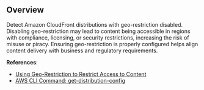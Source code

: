 ## Overview

Detect Amazon CloudFront distributions with geo-restriction disabled. Disabling geo-restriction may lead to content being accessible in regions with compliance, licensing, or security restrictions, increasing the risk of misuse or piracy. Ensuring geo-restriction is properly configured helps align content delivery with business and regulatory requirements.

**References**:
- [Using Geo-Restriction to Restrict Access to Content](https://docs.aws.amazon.com/AmazonCloudFront/latest/DeveloperGuide/georestrictions.html)
- [AWS CLI Command: get-distribution-config](https://docs.aws.amazon.com/cli/latest/reference/cloudfront/get-distribution-config.html)
